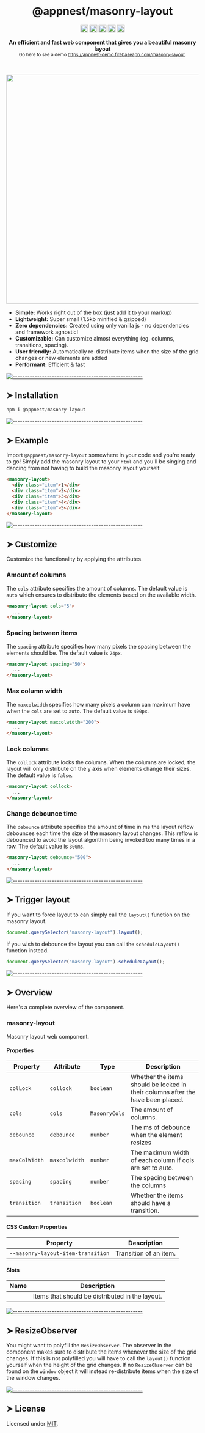 <h1 align="center">@appnest/masonry-layout</h1>

<p align="center">
		<a href="https://npmcharts.com/compare/@appnest/masonry-layout?minimal=true"><img alt="Downloads per month" src="https://img.shields.io/npm/dm/@appnest/masonry-layout.svg" height="20"/></a>
<a href="https://www.npmjs.com/package/@appnest/masonry-layout"><img alt="NPM Version" src="https://img.shields.io/npm/v/@appnest/masonry-layout.svg" height="20"/></a>
<a href="https://david-dm.org/andreasbm/masonry-layout"><img alt="Dependencies" src="https://img.shields.io/david/andreasbm/masonry-layout.svg" height="20"/></a>
<a href="https://github.com/andreasbm/masonry-layout/graphs/contributors"><img alt="Contributors" src="https://img.shields.io/github/contributors/andreasbm/masonry-layout.svg" height="20"/></a>
<a href="https://www.webcomponents.org/element/@appnest/masonry-layout"><img alt="Published on webcomponents.org" src="https://img.shields.io/badge/webcomponents.org-published-blue.svg" height="20"/></a>
	</p>


<p align="center">
  <b>An efficient and fast web component that gives you a beautiful masonry layout</b></br>
  <sub> Go here to see a demo <a href="https://appnest-demo.firebaseapp.com/masonry-layout">https://appnest-demo.firebaseapp.com/masonry-layout</a>.<sub>
</p>

<br />


<p align="center">
	<img src="https://raw.githubusercontent.com/andreasbm/masonry-layout/master/example.gif" width="600">
</p>

* **Simple:** Works right out of the box (just add it to your markup)
* **Lightweight:** Super small (1.5kb minified & gzipped)
* **Zero dependencies:** Created using only vanilla js - no dependencies and framework agnostic!
* **Customizable:** Can customize almost everything (eg. columns, transitions, spacing).
* **User friendly:** Automatically re-distribute items when the size of the grid changes or new elements are added
* **Performant:** Efficient & fast


[![-----------------------------------------------------](https://raw.githubusercontent.com/andreasbm/readme/master/assets/lines/rainbow.png)](#installation)

## ➤ Installation

```javascript
npm i @appnest/masonry-layout
```


[![-----------------------------------------------------](https://raw.githubusercontent.com/andreasbm/readme/master/assets/lines/rainbow.png)](#example)

## ➤ Example

Import `@appnest/masonry-layout` somewhere in your code and you're ready to go! Simply add the masonry layout to your `html` and you'll be singing and dancing from not having to build the masonry layout yourself.

```html
<masonry-layout>
  <div class="item">1</div>
  <div class="item">2</div>
  <div class="item">3</div>
  <div class="item">4</div>
  <div class="item">5</div>
</masonry-layout>
```


[![-----------------------------------------------------](https://raw.githubusercontent.com/andreasbm/readme/master/assets/lines/rainbow.png)](#customize)

## ➤ Customize

Customize the functionality by applying the attributes.

### Amount of columns

The `cols` attribute specifies the amount of columns. The default value is `auto` which ensures to distribute the elements based on the available width.

```html
<masonry-layout cols="5">
  ...
</masonry-layout>
```

### Spacing between items

The `spacing` attribute specifies how many pixels the spacing between the elements should be. The default value is `24px`.

```html
<masonry-layout spacing="50">
  ...
</masonry-layout>
```

### Max column width

The `maxcolwidth` specifies how many pixels a column can maximum have when the `cols` are set to `auto`. The default value is `400px`.

```html
<masonry-layout maxcolwidth="200">
  ...
</masonry-layout>
```

### Lock columns

The `collock` attribute locks the columns. When the columns are locked, the layout will only distribute on the y axis when elements change their sizes. The default value is `false`.

```html
<masonry-layout collock>
  ...
</masonry-layout>
```

### Change debounce time

The `debounce` attribute specifies the amount of time in ms the layout reflow debounces each time the size of the masonry layout changes. This reflow is debounced to avoid the layout algorithm being invoked too many times in a row. The default value is `300ms`.

```html
<masonry-layout debounce="500">
  ...
</masonry-layout>
```


[![-----------------------------------------------------](https://raw.githubusercontent.com/andreasbm/readme/master/assets/lines/rainbow.png)](#trigger-layout)

## ➤ Trigger layout

If you want to force layout to can simply call the `layout()` function on the masonry layout.

```js
document.querySelector("masonry-layout").layout();
```

If you wish to debounce the layout you can call the `scheduleLayout()` function instead.

```js
document.querySelector("masonry-layout").scheduleLayout();
```


[![-----------------------------------------------------](https://raw.githubusercontent.com/andreasbm/readme/master/assets/lines/rainbow.png)](#overview)

## ➤ Overview

Here's a complete overview of the component.

### masonry-layout

Masonry layout web component.
#### Properties

| Property      | Attribute     | Type          | Description                                      |
|---------------|---------------|---------------|--------------------------------------------------|
| `colLock`     | `collock`     | `boolean`     | Whether the items should be locked in their columns after the have been placed. |
| `cols`        | `cols`        | `MasonryCols` | The amount of columns.                           |
| `debounce`    | `debounce`    | `number`      | The ms of debounce when the element resizes      |
| `maxColWidth` | `maxcolwidth` | `number`      | The maximum width of each column if cols are set to auto. |
| `spacing`     | `spacing`     | `number`      | The spacing between the columns                  |
| `transition`  | `transition`  | `boolean`     | Whether the items should have a transition.      |

#### CSS Custom Properties

| Property                           | Description            |
|------------------------------------|------------------------|
| `--masonry-layout-item-transition` | Transition of an item. |

#### Slots

| Name | Description                                     |
|------|-------------------------------------------------|
|      | Items that should be distributed in the layout. |



[![-----------------------------------------------------](https://raw.githubusercontent.com/andreasbm/readme/master/assets/lines/rainbow.png)](#resizeobserver)

## ➤ ResizeObserver

You might want to polyfill the `ResizeObserver`. The observer in the component makes sure to distribute the items whenever the size of the grid changes. If this is not polyfilled you will have to call the `layout()` function yourself when the height of the grid changes. If no `ResizeObserver` can be found on the `window` object it will instead re-distribute items when the size of the window changes.


[![-----------------------------------------------------](https://raw.githubusercontent.com/andreasbm/readme/master/assets/lines/rainbow.png)](#license)

## ➤ License
	
Licensed under [MIT](https://opensource.org/licenses/MIT).

